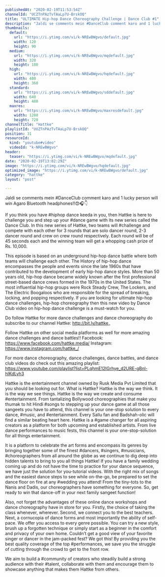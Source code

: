 ```yaml
---
publishedAt: "2020-02-19T11:53:54Z"
channelId: "UCZTnPAzTvTAaLp7U-BrskOQ"
title: "ULTIMATE Hip-hop Dance Choreography Challenge | Dance Club #1"
description: "Jaldi se comments mein #DanceClub comment karo and 1 lucky person will win Agaro Bluetooth headphones!!😍🎧👇\n\nIf you think you have #hiphop dance keeda in you, then Hattke is here to challenge you and step up your #dance game with its new series called the Dance Club. In this new series of Hattke, two teams will #challenge and compete with each other for 3 rounds that are solo dancer round, 2-3 dancer round and crew on crew round respectively. Each round will be of 45 seconds each and the winning team will get a whopping cash prize of Rs. 10,000. \n\nThis episode is based on an underground hip-hop dance battle where both teams will challenge each other. The History of hip-hop dance encompasses the people and events since the late 1960s that have contributed to the development of early hip-hop dance styles. More than 50 years old, hip-hop dance became widely known after the first professional street-based dance crews formed in the 1970s in the United States. The most influential hip-hop groups were Rock Steady Crew, The Lockers, and The Electric Boogaloos who are responsible for the spread of breaking, locking, and popping respectively. If you are looking for ultimate hip-hop dance challenges, hip-hop choreography then this new video by Dance Club video on hip-hop dance challenge is a must-watch for you. \n\nDo follow Hattke for more dance challenges and dance choreography do subscribe to our channel Hattke: http://bit.ly/hattke_\n\nFollow Hattke on other social media platforms as well for more amazing dance challenges and dance battles!!\nFacebook: https://www.facebook.com/hattke.media/\nInstagram: https://www.instagram.com/hattke_/\n\nFor more dance choreography, dance challenges, dance battles, and dance club videos do check out this amazing playlist: https://www.youtube.com/playlist?list=PLqhmE12IGrhye_d2URE-gBnl-hIKdLyh3 \n\nHattke is the entertainment channel owned by Rusk Media Pvt Limited that you should be looking out for. What is Hattke? Hattke is the way we think. It is the way we see things. Hattke is the way we create and consume #entertainment. From tantalizing Bollywood choreographies that make you thumak to hit Hindi #songs to stepping up your dance game at all those sangeets you have to attend, this channel is your one-stop solution to every dance, #music, and #entertainment. Every Sallu fan and Badshah-olic will find a similar beating heart here. Hattke is a #game changer for all aspiring creators as a platform for both upcoming and established artists. From live dance performances to music fests, this channel is your one-stop-solution for all things entertainment.\n\nIt is a platform to celebrate the art forms and encompass its genres by bringing together some of the finest #dancers, #singers, #musicians, #choreographers from all around the globe as we continue to dig deep into hidden talents to bring to you all things Hattke! If you have a family wedding coming up and do not have the time to practice for your dance sequence, we have just the solution for you-tutorial videos. With the right mix of songs and the easiest dance steps to see while on-the-go, be prepared to set the dance floor on fire at any #wedding you attend! From the tiny-tots to the Nanis and Dadis, our choreographers have something for everyone. So, get ready to win that dance-off in your next family sangeet function!\n\nAlso, not forget the advantages of these online dance workshops and dance choreography have in store for you. Firstly, the choice of taking the class whenever, wherever. Second, we connect you to the best teachers. Next, a cornucopia of dance forms and most importantly the ability of self-pace. We offer you access to every genre possible. You can try a new style, brush up a forgotten technique or simply start as a beginner in the comfort and privacy of your own home. Couldn’t get a good view of your favorite singer or dancer in the jam-packed fest? We got this! By providing you the best quality coverage of the top #performances, we save you the struggle of cutting through the crowd to get to the front row.\n\nWe aim to build a #community of creators who steadily build a strong audience with their #talent, collaborate with them and encourage them to showcase anything that makes them Hattke from others."
thumbnails:
  default:
    url: "https://i.ytimg.com/vi/k-NREwBWgvo/default.jpg"
    width: 120
    height: 90
  medium:
    url: "https://i.ytimg.com/vi/k-NREwBWgvo/mqdefault.jpg"
    width: 320
    height: 180
  high:
    url: "https://i.ytimg.com/vi/k-NREwBWgvo/hqdefault.jpg"
    width: 480
    height: 360
  standard:
    url: "https://i.ytimg.com/vi/k-NREwBWgvo/sddefault.jpg"
    width: 640
    height: 480
  maxres:
    url: "https://i.ytimg.com/vi/k-NREwBWgvo/maxresdefault.jpg"
    width: 1280
    height: 720
channelTitle: "Hattke"
playlistId: "UUZTnPAzTvTAaLp7U-BrskOQ"
position: 31
resourceId:
  kind: "youtube#video"
  videoId: "k-NREwBWgvo"
header:
  teaser: "https://i.ytimg.com/vi/k-NREwBWgvo/mqdefault.jpg"
date: "2020-02-19T13:02:29Z"
image: "https://i.ytimg.com/vi/k-NREwBWgvo/hqdefault.jpg"
optimized_image: "https://i.ytimg.com/vi/k-NREwBWgvo/default.jpg"
category: "hattke"
layout: "post"

---
```

Jaldi se comments mein #DanceClub comment karo and 1 lucky person will win Agaro Bluetooth headphones!!😍🎧👇

If you think you have #hiphop dance keeda in you, then Hattke is here to challenge you and step up your #dance game with its new series called the Dance Club. In this new series of Hattke, two teams will #challenge and compete with each other for 3 rounds that are solo dancer round, 2-3 dancer round and crew on crew round respectively. Each round will be of 45 seconds each and the winning team will get a whopping cash prize of Rs. 10,000. 

This episode is based on an underground hip-hop dance battle where both teams will challenge each other. The History of hip-hop dance encompasses the people and events since the late 1960s that have contributed to the development of early hip-hop dance styles. More than 50 years old, hip-hop dance became widely known after the first professional street-based dance crews formed in the 1970s in the United States. The most influential hip-hop groups were Rock Steady Crew, The Lockers, and The Electric Boogaloos who are responsible for the spread of breaking, locking, and popping respectively. If you are looking for ultimate hip-hop dance challenges, hip-hop choreography then this new video by Dance Club video on hip-hop dance challenge is a must-watch for you. 

Do follow Hattke for more dance challenges and dance choreography do subscribe to our channel Hattke: http://bit.ly/hattke_

Follow Hattke on other social media platforms as well for more amazing dance challenges and dance battles!!
Facebook: https://www.facebook.com/hattke.media/
Instagram: https://www.instagram.com/hattke_/

For more dance choreography, dance challenges, dance battles, and dance club videos do check out this amazing playlist: https://www.youtube.com/playlist?list=PLqhmE12IGrhye_d2URE-gBnl-hIKdLyh3 

Hattke is the entertainment channel owned by Rusk Media Pvt Limited that you should be looking out for. What is Hattke? Hattke is the way we think. It is the way we see things. Hattke is the way we create and consume #entertainment. From tantalizing Bollywood choreographies that make you thumak to hit Hindi #songs to stepping up your dance game at all those sangeets you have to attend, this channel is your one-stop solution to every dance, #music, and #entertainment. Every Sallu fan and Badshah-olic will find a similar beating heart here. Hattke is a #game changer for all aspiring creators as a platform for both upcoming and established artists. From live dance performances to music fests, this channel is your one-stop-solution for all things entertainment.

It is a platform to celebrate the art forms and encompass its genres by bringing together some of the finest #dancers, #singers, #musicians, #choreographers from all around the globe as we continue to dig deep into hidden talents to bring to you all things Hattke! If you have a family wedding coming up and do not have the time to practice for your dance sequence, we have just the solution for you-tutorial videos. With the right mix of songs and the easiest dance steps to see while on-the-go, be prepared to set the dance floor on fire at any #wedding you attend! From the tiny-tots to the Nanis and Dadis, our choreographers have something for everyone. So, get ready to win that dance-off in your next family sangeet function!

Also, not forget the advantages of these online dance workshops and dance choreography have in store for you. Firstly, the choice of taking the class whenever, wherever. Second, we connect you to the best teachers. Next, a cornucopia of dance forms and most importantly the ability of self-pace. We offer you access to every genre possible. You can try a new style, brush up a forgotten technique or simply start as a beginner in the comfort and privacy of your own home. Couldn’t get a good view of your favorite singer or dancer in the jam-packed fest? We got this! By providing you the best quality coverage of the top #performances, we save you the struggle of cutting through the crowd to get to the front row.

We aim to build a #community of creators who steadily build a strong audience with their #talent, collaborate with them and encourage them to showcase anything that makes them Hattke from others.